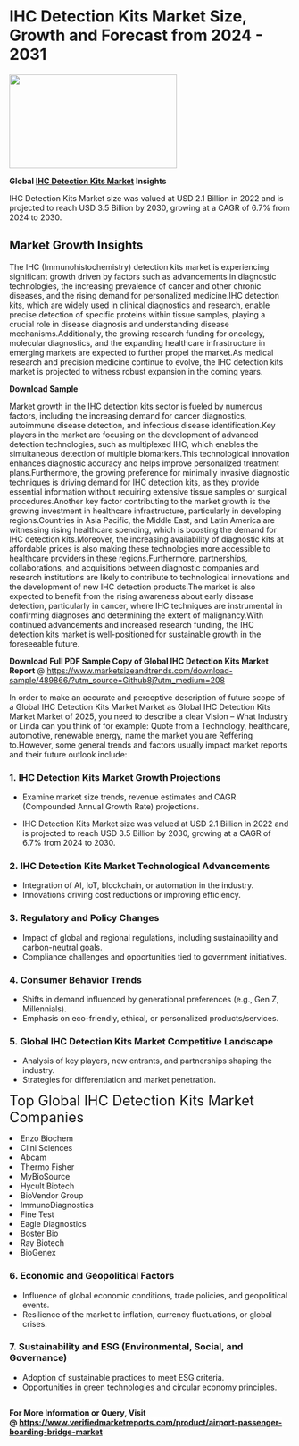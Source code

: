 <H1>IHC Detection Kits Market Size, Growth and Forecast from 2024 - 2031</H1><img class="aligncenter size-medium wp-image-584254" src="https://thirdeyenews.in/wp-content/uploads/2024/09/Global-Market-Research-300x168.jpeg" alt="" width="300" height="168" /><p><strong>Global&nbsp;<a href="https://www.marketsizeandtrends.com/download-sample/489866/?utm_source=Github8j?utm_medium=208">IHC Detection Kits Market</a> Insights</strong></p><p>IHC Detection Kits Market size was valued at USD 2.1 Billion in 2022 and is projected to reach USD 3.5 Billion by 2030, growing at a CAGR of 6.7% from 2024 to 2030.</p><p><h2>Market Growth Insights</h2> <p>The IHC (Immunohistochemistry) detection kits market is experiencing significant growth driven by factors such as advancements in diagnostic technologies, the increasing prevalence of cancer and other chronic diseases, and the rising demand for personalized medicine.IHC detection kits, which are widely used in clinical diagnostics and research, enable precise detection of specific proteins within tissue samples, playing a crucial role in disease diagnosis and understanding disease mechanisms.Additionally, the growing research funding for oncology, molecular diagnostics, and the expanding healthcare infrastructure in emerging markets are expected to further propel the market.As medical research and precision medicine continue to evolve, the IHC detection kits market is projected to witness robust expansion in the coming years.</p> <p><strong>Download Sample</strong></p> <p>Market growth in the IHC detection kits sector is fueled by numerous factors, including the increasing demand for cancer diagnostics, autoimmune disease detection, and infectious disease identification.Key players in the market are focusing on the development of advanced detection technologies, such as multiplexed IHC, which enables the simultaneous detection of multiple biomarkers.This technological innovation enhances diagnostic accuracy and helps improve personalized treatment plans.Furthermore, the growing preference for minimally invasive diagnostic techniques is driving demand for IHC detection kits, as they provide essential information without requiring extensive tissue samples or surgical procedures.Another key factor contributing to the market growth is the growing investment in healthcare infrastructure, particularly in developing regions.Countries in Asia Pacific, the Middle East, and Latin America are witnessing rising healthcare spending, which is boosting the demand for IHC detection kits.Moreover, the increasing availability of diagnostic kits at affordable prices is also making these technologies more accessible to healthcare providers in these regions.Furthermore, partnerships, collaborations, and acquisitions between diagnostic companies and research institutions are likely to contribute to technological innovations and the development of new IHC detection products.The market is also expected to benefit from the rising awareness about early disease detection, particularly in cancer, where IHC techniques are instrumental in confirming diagnoses and determining the extent of malignancy.With continued advancements and increased research funding, the IHC detection kits market is well-positioned for sustainable growth in the foreseeable future.</p> <p><span class=""><strong>Download Full PDF Sample Copy of Global IHC Detection Kits Market Report</strong> @ <a href="https://www.marketsizeandtrends.com/download-sample/489866/?utm_source=Github8j?utm_medium=208" target="_blank">https://www.marketsizeandtrends.com/download-sample/489866/?utm_source=Github8j?utm_medium=208</a></span></p><p>In order to make an accurate and perceptive description of future scope of a Global&nbsp;IHC Detection Kits Market Market as Global&nbsp;IHC Detection Kits Market Market of 2025, you need to describe a clear Vision &ndash; What Industry or Linda can you think of for example: Quote from a Technology, healthcare, automotive, renewable energy, name the market you are Reffering to.However, some general trends and factors usually impact market reports and their future outlook include:</p><h3>1.&nbsp;<strong>IHC Detection Kits Market Growth Projections</strong></h3><ul><li>Examine market size trends, revenue estimates and CAGR (Compounded Annual Growth Rate) projections.</li><li><p>IHC Detection Kits Market size was valued at USD 2.1 Billion in 2022 and is projected to reach USD 3.5 Billion by 2030, growing at a CAGR of 6.7% from 2024 to 2030.</p></li></ul><h3>2.&nbsp;<strong>IHC Detection Kits Market Technological Advancements</strong></h3><ul><li>Integration of AI, IoT, blockchain, or automation in the industry.</li><li>Innovations driving cost reductions or improving efficiency.</li></ul><h3>3.&nbsp;<strong>Regulatory and Policy Changes</strong></h3><ul><li>Impact of global and regional regulations, including sustainability and carbon-neutral goals.</li><li>Compliance challenges and opportunities tied to government initiatives.</li></ul><h3>4.&nbsp;<strong>Consumer Behavior Trends</strong></h3><ul><li>Shifts in demand influenced by generational preferences (e.g., Gen Z, Millennials).</li><li>Emphasis on eco-friendly, ethical, or personalized products/services.</li></ul><h3>5.&nbsp;<strong>Global IHC Detection Kits Market Competitive Landscape</strong></h3><ul><li>Analysis of key players, new entrants, and partnerships shaping the industry.</li><li>Strategies for differentiation and market penetration.</li></ul><p data-pm-slice="1 1 []"><span style="color: inherit; font-family: inherit; font-size: 25px;">Top Global IHC Detection Kits Market Companies</span></p><div class="" data-test-id=""><p><li>Enzo Biochem</li><li> Clini Sciences</li><li> Abcam</li><li> Thermo Fisher</li><li> MyBioSource</li><li> Hycult Biotech</li><li> BioVendor Group</li><li> ImmunoDiagnostics</li><li> Fine Test</li><li> Eagle Diagnostics</li><li> Boster Bio</li><li> Ray Biotech</li><li> BioGenex</li></p></div><h3>6.&nbsp;<strong>Economic and Geopolitical Factors</strong></h3><ul><li>Influence of global economic conditions, trade policies, and geopolitical events.</li><li>Resilience of the market to inflation, currency fluctuations, or global crises.</li></ul><h3>7.&nbsp;<strong>Sustainability and ESG (Environmental, Social, and Governance)</strong></h3><ul><li>Adoption of sustainable practices to meet ESG criteria.</li><li>Opportunities in green technologies and circular economy principles.</li></ul><h2><strong style="font-size: 14px;">For More Information or Query, Visit @&nbsp;</strong><a style="background-color: #ffffff; font-size: 14px;" href="https://www.marketsizeandtrends.com/report/ihc-detection-kits-market/" target="_blank">https://www.verifiedmarketreports.com/product/airport-passenger-boarding-bridge-market</a></h2>